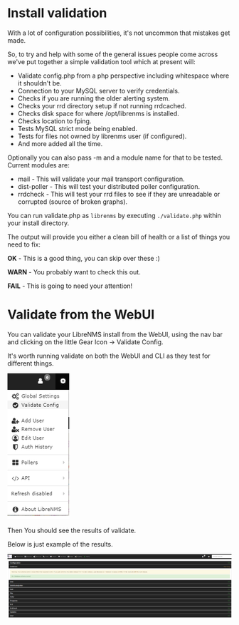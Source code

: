 # Install validation

With a lot of configuration possibilities, it's not uncommon that
mistakes get made.

So, to try and help with some of the general issues people come across
we've put together a simple validation tool which at present will:

- Validate config.php from a php perspective including whitespace
  where it shouldn't be.
- Connection to your MySQL server to verify credentials.
- Checks if you are running the older alerting system.
- Checks your rrd directory setup if not running rrdcached.
- Checks disk space for where /opt/librenms is installed.
- Checks location to fping.
- Tests MySQL strict mode being enabled.
- Tests for files not owned by librenms user (if configured).
- And more added all the time.

Optionally you can also pass -m and a module name for that to be
tested. Current modules are:

- mail - This will validate your mail transport configuration.
- dist-poller - This will test your distributed poller configuration.
- rrdcheck - This will test your rrd files to see if they are
  unreadable or corrupted (source of broken graphs).

You can run validate.php as `librenms` by executing `./validate.php`
within your install directory.

The output will provide you either a clean bill of health or a list of
things you need to fix:

**OK** - This is a good thing, you can skip over these :)

**WARN** - You probably want to check this out.

**FAIL** - This is going to need your attention!

# Validate from the WebUI

You can validate your LibreNMS install from the WebUI, using the nav
bar and clicking on the little Gear Icon -> Validate Config.

It's worth running validate on both the WebUI and CLI as they test
for different things.

![Validate Config Icon](../img/validate-config-icon.png) 

Then You should see the results of validate.

Below is just example of the results.

![Validate results](../img/validate-results.png)
